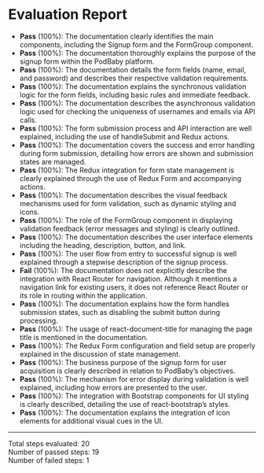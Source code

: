 # Evaluation Report

- **Pass** (100%): The documentation clearly identifies the main components, including the Signup form and the FormGroup component.
- **Pass** (100%): The documentation thoroughly explains the purpose of the signup form within the PodBaby platform.
- **Pass** (100%): The documentation details the form fields (name, email, and password) and describes their respective validation requirements.
- **Pass** (100%): The documentation explains the synchronous validation logic for the form fields, including basic rules and immediate feedback.
- **Pass** (100%): The documentation describes the asynchronous validation logic used for checking the uniqueness of usernames and emails via API calls.
- **Pass** (100%): The form submission process and API interaction are well explained, including the use of handleSubmit and Redux actions.
- **Pass** (100%): The documentation covers the success and error handling during form submission, detailing how errors are shown and submission states are managed.
- **Pass** (100%): The Redux integration for form state management is clearly explained through the use of Redux Form and accompanying actions.
- **Pass** (100%): The documentation describes the visual feedback mechanisms used for form validation, such as dynamic styling and icons.
- **Pass** (100%): The role of the FormGroup component in displaying validation feedback (error messages and styling) is clearly outlined.
- **Pass** (100%): The documentation describes the user interface elements including the heading, description, button, and link.
- **Pass** (100%): The user flow from entry to successful signup is well explained through a stepwise description of the signup process.
- **Fail** (100%): The documentation does not explicitly describe the integration with React Router for navigation. Although it mentions a navigation link for existing users, it does not reference React Router or its role in routing within the application.
- **Pass** (100%): The documentation explains how the form handles submission states, such as disabling the submit button during processing.
- **Pass** (100%): The usage of react-document-title for managing the page title is mentioned in the documentation.
- **Pass** (100%): The Redux Form configuration and field setup are properly explained in the discussion of state management.
- **Pass** (100%): The business purpose of the signup form for user acquisition is clearly described in relation to PodBaby’s objectives.
- **Pass** (100%): The mechanism for error display during validation is well explained, including how errors are presented to the user.
- **Pass** (100%): The integration with Bootstrap components for UI styling is clearly described, detailing the use of react-bootstrap’s styles.
- **Pass** (100%): The documentation explains the integration of icon elements for additional visual cues in the UI.

---

Total steps evaluated: 20  
Number of passed steps: 19  
Number of failed steps: 1